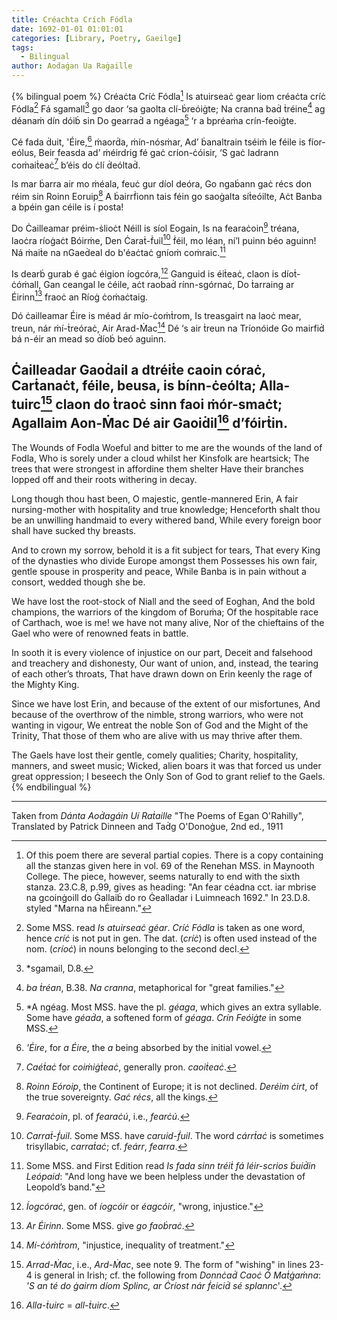 ```yaml
---
title: Créachta Crích Fódla
date: 1692-01-01 01:01:01
categories: [Library, Poetry, Gaeilge]
tags:
  - Bilingual
author: Aoḋaġan Ua Raġaille
---
```


{% bilingual  poem %}
Créaċta Críċ Fódla[^0]
Is atuirseaċ gear liom créaċta críċ Fódla[^1]
Fá sgamall[^2] go daor ‘sa gaolta clí-ḃreóiġte;
Na cranna baḋ ṫréine[^3] ag déanaṁ dín dóiḃ sin
Do gearraḋ a ngéaga[^4] ‘r a bpréaṁa crín-feoiġte.

Cé fada ḋuit, 'Éire,[^5] ṁaorḋa, ṁín-nósṁar,
Ad’ ḃanaltrain tséiṁ le féile is fíor-eólus,
Beir feasda ad’ ṁéirdrig fé gaċ críon-ċóisir,
‘S gaċ ladrann coṁaiṫeaċ[^6] b’éis do ċlí ḋeóltaḋ.

Is mar ḃarra air mo ṁéala, feuċ gur díol deóra,
Go ngaḃann gaċ récs don réim sin Roinn Eoruip[^7]
A ḃairrḟionn tais féin go saoġalta síṫeóilte,
Aċt Banba a bpéin gan céile is í posta!

Do Ċailleamar préim-ṡlioċt Néill is síol Eogain,
Is na fearaċoin[^8] tréana, laoċra ríoġaċt Bóirṁe,
Den Ċaraṫ-ḟuil[^9] ḟéil, mo léan, ní’l puinn béo aguinn!
Ná ṁaiṫe na nGaeḋeal do b'éaċtaċ gníoṁ coṁraic.[^10]

Is dearḃ gurab é gaċ éigion íogcóra,[^11]
Ganguid is éiṫeaċ, claon is díoṫ-ċóṁall,
Gan ceangal le ċéile, aċt raobaḋ rínn-sgórnaċ,
Do ṫarraing ar Éirinn[^12] fraoċ an Ríoġ ċoṁaċtaig.

Dó ċailleamar Éire is méad ár mío-ċoṁṫrom,
Is treasgairt na laoċ mear, treun, nár ṁí-ṫreóraċ,
Air Arad-Ṁac[^13] Dé ‘s air ṫreun na Tríonóide
Go mairfiḋ bá n-éir an mead so ḋíoḃ beó aguinn.

Ċailleadar Gaoḋail a dtréiṫe caoin córaċ,
Carṫanaċt, féile, beusa, is bínn-ċeólta;
Alla-tuirc[^14] claon do ṫraoċ sinn faoi ṁór-smaċt;
Agallaim Aon-Ṁac Dé air Gaoiḋil[^15] d’fóirṫin.
--
The Wounds of Fodla
Woeful and bitter to me are the wounds of the land of Fodla,
Who is sorely under a cloud whilst her Kinsfolk are heartsick;
The trees that were strongest in affordine them shelter
Have their branches lopped off and their roots withering in decay.

Long though thou hast been, O majestic, gentle-mannered Erin,
A fair nursing-mother with hospitality and true knowledge;
Henceforth shalt thou be an unwilling handmaid to every withered band,
While every foreign boor shall have sucked thy breasts.

And to crown my sorrow, behold it is a fit subject for tears,
That every King of the dynasties who divide Europe amongst them
Possesses his own fair, gentle spouse in prosperity and peace,
While Banba is in pain without a consort, wedded though she be.

We have lost the root-stock of Niall and the seed of Eoghan,
And the bold champions, the warriors of the kingdom of Boruṁa;
Of the hospitable race of Carthach, woe is me! we have not many alive,
Nor of the chieftains of the Gael who were of renowned feats in battle.

In sooth it is every violence of injustice on our part,
Deceit and falsehood and treachery and dishonesty,
Our want of union, and, instead, the tearing of each other’s throats,
That have drawn down on Erin keenly the rage of the Mighty King.

Since we have lost Erin, and because of the extent of our misfortunes,
And because of the overthrow of the nimble, strong warriors, who were not wanting in vigour,
We entreat the noble Son of God and the Might of the Trinity,
That those of them who are alive with us may thrive after them.

The Gaels have lost their gentle, comely qualities;
Charity, hospitality, manners, and sweet music;
Wicked, alien boars it was that forced us under great oppression;
I beseech the Only Son of God to grant relief to the Gaels.
{% endbilingual %}


[^0]: Of this poem there are several partial copies. There is a copy containing all the stanzas given here in vol. 69 of the Renehan MSS. in Maynooth College. The piece, however, seems naturally to end with the sixth stanza. 23.C.8, p.99, gives as heading: "An fear céadna cct. iar mbrise na gcoinġoill do Ġallaiḃ do ro Ġealladar i Luimneach 1692." In 23.D.8. styled "Marna na hĖireann."
[^1]: Some MSS. read *Is atuirseaċ géar*. *Críċ Fódla* is taken as one word, hence *críċ* is not put in gen. The dat. (*críċ*) is often used instead of the nom. (*críoċ*) in nouns belonging to the second decl.
[^2]: *sgamail, D.8.
[^3]: *ba ṫréan*, B.38. *Na cranna*, metaphorical for "great families."
[^4]: *A ngéag. Most MSS. have the pl. *géaga*, which gives an extra syllable. Some have *géaḋa*, a softened form of *géaga*. *Crín Feóiġte* in some MSS.
[^5]: *'Éire*, for *a Éire*, the *a* being absorbed by the initial vowel.
[^6]: *Caéṫaċ* for *coiṁiġṫeaċ*, generally pron. *caoiṫeaċ*.
[^7]: *Roinn Eóroip*, the Continent of Europe; it is not declined. *Deréim ċirt*, of the true sovereignty. *Gaċ récs*, all the kings.
[^8]: *Fearaċoin*, pl. of *fearaċú*, i.e., *fearċú*.
[^9]: *Carraṫ-ḟuil*. Some MSS. have *caruid-ḟuil*. The word *cárrṫaċ* is sometimes trisyllabic, *carraṫaċ*; cf. *feárr*, *fearra*.
[^10]: Some MSS. and First Edition read *Is fada sinn tréiṫ fá léir-scrios ḃuiḋin Leópaid*: "And long have we been helpless under the devastation of Leopold’s band."
[^11]: *Íogcóraċ*, gen. of *íogcóir* or *éagcóir*, "wrong, injustice."
[^12]: *Ar Éirinn*. Some MSS. give *go faoḃraċ*.
[^13]: *Mí-ċóṁṫrom*, "injustice, inequality of treatment."
[^14]: *Arrad-Ṁac*, i.e., *Ard-Ṁac*, see note 9.
The form of "wishing" in lines 23-4 is general in Irish; cf. the following from *Donnċaḋ Caoċ Ó Maṫġaṁna*: *\'S an té do ġairm díom Splinc, ar Ċríost nár ḟeiciḋ sé splannc*\'.
[^15]: *Alla-ṫuirc* = *all-ṫuirc*.
[^16]: *Gaoiḋil*, nom. for dat.

<hr>

Taken from *Dánta Aoḋagáin Uí Raṫaille* "The Poems of Egan O'Rahilly", Translated by Patrick Dinneen and Taḋg O'Donoġue, 2nd ed., 1911